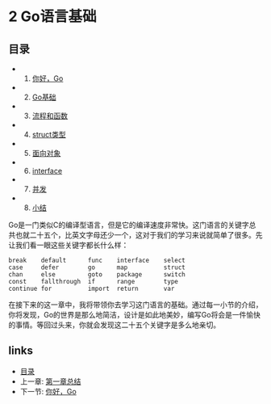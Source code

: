 # 2 Go语言基础

## 目录
   * 1. [你好，Go](2.1.md)
   * 2. [Go基础](2.2.md)
   * 3. [流程和函数](2.3.md)
   * 4. [struct类型](2.4.md)
   * 5. [面向对象](2.5.md)
   * 6. [interface](2.6.md)
   * 7. [并发](2.7.md)
   * 8. [小结](2.8.md)

Go是一门类似C的编译型语言，但是它的编译速度非常快。这门语言的关键字总共也就二十五个，比英文字母还少一个，这对于我们的学习来说就简单了很多。先让我们看一眼这些关键字都长什么样：

	break    default      func    interface    select
	case     defer        go      map          struct
	chan     else         goto    package      switch
	const    fallthrough  if      range        type
	continue for          import  return       var

在接下来的这一章中，我将带领你去学习这门语言的基础。通过每一小节的介绍，你将发现，Go的世界是那么地简洁，设计是如此地美妙，编写Go将会是一件愉快的事情。等回过头来，你就会发现这二十五个关键字是多么地亲切。


## links
   * [目录](<preface.md>)
   * 上一章: [第一章总结](<1.5.md>)
   * 下一节: [你好，Go](<2.1.md>)
